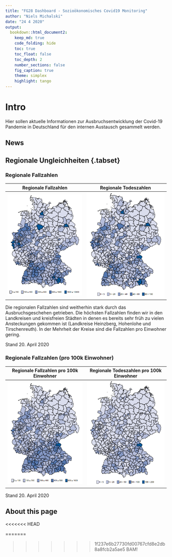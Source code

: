 ```yaml
---
title: "FG28 Dashboard - Sozioökonomisches Covid19 Monitoring"
author: "Niels Michalski"
date: "24 4 2020"
output: 
  bookdown::html_document2:
    keep_md: true
    code_folding: hide
    toc: true
    toc_float: false
    toc_depth: 2
    number_sections: false
    fig_caption: true
    theme: simplex
    highlight: tango
---
```




# Intro 

Hier sollen aktuelle Informationen zur Ausbruchsentwicklung der Covid-19 Pandemie in Deutschland für den internen Austausch gesammelt werden. 

## News


## Regionale Ungleichheiten {.tabset}

### Regionale Fallzahlen 

Regionale Fallzahlen       |  Regionale Todeszahlen
:-------------------------:|:-------------------------:
![](Fallzahlen_Regional.png)  |  ![](Todeszahlen_Regional.png)

Die regionalen Fallzahlen sind weitherhin stark durch das Ausbruchsgeschehen getrieben. Die höchsten Fallzahlen finden wir in den Landkreisen und kreisfreien Städten in denen es bereits sehr früh zu vielen Ansteckungen gekommen ist (Landkreise Heinzberg, Hohenlohe und Tirschenreuth). In der Mehrheit der Kreise sind die Fallzahlen pro Einwohner gering. 

Stand 20. April 2020

### Regionale Fallzahlen (pro 100k Einwohner)

Regionale Fallzahlen pro 100k Einwohner       |  Regionale Todeszahlen pro 100k Einwohner
:-------------------------:|:-------------------------:
![](Fallzahlen_p100k_Regional.png)  |  ![](Todeszahlen_p100k_Regional.png)

Stand 20. April 2020

## About this page

<<<<<<< HEAD















=======
>>>>>>> 1f237e6b27730fd00767cfd8e2db8a8fcb2a5ae5
BAM!




